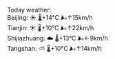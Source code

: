 Today weather:  
Beijing: ☀️   🌡️+14°C 🌬️↑15km/h  
Tianjin: ☀️   🌡️+10°C 🌬️↑22km/h  
Shijiazhuang: ☁️   🌡️+13°C 🌬️←9km/h  
Tangshan: ⛅️  🌡️+10°C 🌬️↑14km/h  
